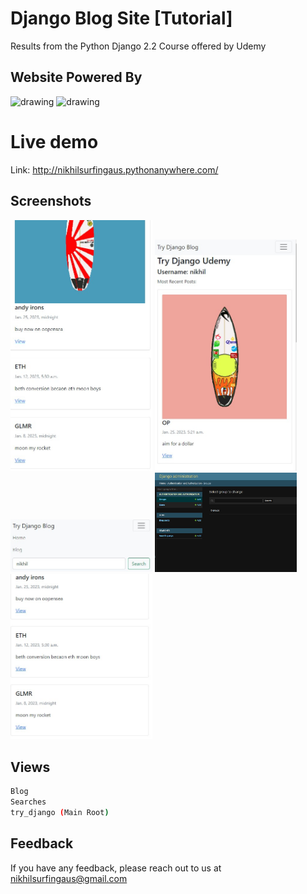 
# Django Blog Site [Tutorial]

Results from the Python Django 2.2 Course offered by Udemy

## Website Powered By 

<img src="https://www.opengis.ch/wp-content/uploads/2020/04/django-python-logo.png" alt="drawing" width="100"/> <img src="https://elpythonista.com/wp-content/uploads/2020/10/Anaconda-entrada-hd.jpg" alt="drawing" width="100"/>


# Live demo

Link: 
http://nikhilsurfingaus.pythonanywhere.com/

## Screenshots 
<p float="left">
  <img src="https://github.com/nikhilsurfingaus/djangoblogsite-tutorial/blob/master/assets/5.jpg" height=45% width=45% />
  <img src="https://github.com/nikhilsurfingaus/djangoblogsite-tutorial/blob/master/assets/3.jpg" height=45% width=45% />
  <img src="https://github.com/nikhilsurfingaus/djangoblogsite-tutorial/blob/master/assets/4.jpg" height=45% width=45% />
  <img src="https://github.com/nikhilsurfingaus/djangoblogsite-tutorial/blob/master/assets/1.jpg" height=45% width=45% />
  <img src="https://github.com/nikhilsurfingaus/djangoblogsite-tutorial/blob/master/assets/2.jpg" height=45% width=45% />
</p>

## Views

```bash
Blog
Searches
try_django (Main Root)
```
## Feedback

If you have any feedback, please reach out to us at nikhilsurfingaus@gmail.com

